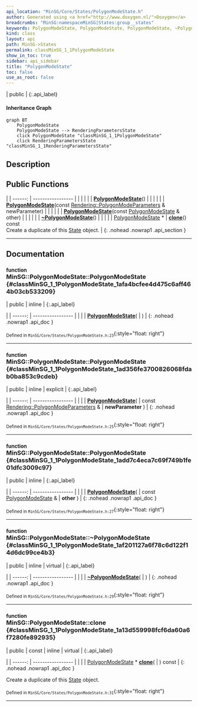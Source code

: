 ```yaml
---
api_location: "MinSG/Core/States/PolygonModeState.h"
author: Generated using <a href="http://www.doxygen.nl/">Doxygen</a>
breadcrumbs: "MinSG:namespaceMinSG|States:group__states"
keywords: PolygonModeState, PolygonModeState, PolygonModeState, ~PolygonModeState, clone, doEnableState, doDisableState
kind: class
layout: api
path: MinSG->States
permalink: classMinSG_1_1PolygonModeState
show_in_toc: true
sidebar: api_sidebar
title: "PolygonModeState"
toc: false
use_as_root: false
---
```


| public |
{:.api_label}

#### Inheritance Graph

```mermaid
graph BT
	PolygonModeState
	PolygonModeState --> RenderingParametersState
	click PolygonModeState "classMinSG_1_1PolygonModeState"
	click RenderingParametersState "classMinSG_1_1RenderingParametersState"
```

## Description





## Public Functions

|
| ------: | ----------------- |
|  | |
|  | **[PolygonModeState](#classMinSG_1_1PolygonModeState_1afa4bcfee4d475c6aff464b03cb533209)**() |
|  | |
|  | **[PolygonModeState](#classMinSG_1_1PolygonModeState_1ad356fe3700826068fdab0ba853c9cdeb)**(const [Rendering::PolygonModeParameters](classRendering_1_1PolygonModeParameters) & newParameter) |
|  | |
|  | **[PolygonModeState](#classMinSG_1_1PolygonModeState_1add7c4eca7c69f749b1fe01dfc3009c97)**(const [PolygonModeState](classMinSG_1_1PolygonModeState) & other) |
|  | |
|  | **[~PolygonModeState](#classMinSG_1_1PolygonModeState_1af201127a6f78c6d122f14d6dc99ce4b3)**() |
|  | |
| [PolygonModeState](classMinSG_1_1PolygonModeState) * | **[clone](#classMinSG_1_1PolygonModeState_1a13d559998fcf6da60a6f7280fe892935)**() const <br/> Create a duplicate of this [State](classMinSG_1_1State) object. |
{: .nohead .nowrap1 .api_section }


-------------------------------------------------------------------

## Documentation

### <small>function</small><br/> MinSG::PolygonModeState::PolygonModeState {#classMinSG_1_1PolygonModeState_1afa4bcfee4d475c6aff464b03cb533209}

| public | inline |
{:.api_label}

|
| ------: | ----------------- |
|  |
|  **[PolygonModeState](#classMinSG_1_1PolygonModeState_1afa4bcfee4d475c6aff464b03cb533209)**( |  ) |
{: .nohead .nowrap1 .api_doc }





<sub>Defined in `MinSG/Core/States/PolygonModeState.h:23`</sub>{:style="float: right"}

-------------------------------------------------------------------

### <small>function</small><br/> MinSG::PolygonModeState::PolygonModeState {#classMinSG_1_1PolygonModeState_1ad356fe3700826068fdab0ba853c9cdeb}

| public | inline | explicit |
{:.api_label}

|
| ------: | ----------------- |
|  |
|  **[PolygonModeState](#classMinSG_1_1PolygonModeState_1ad356fe3700826068fdab0ba853c9cdeb)**( | const [Rendering::PolygonModeParameters](classRendering_1_1PolygonModeParameters) & | **newParameter** ) |
{: .nohead .nowrap1 .api_doc }





<sub>Defined in `MinSG/Core/States/PolygonModeState.h:25`</sub>{:style="float: right"}

-------------------------------------------------------------------

### <small>function</small><br/> MinSG::PolygonModeState::PolygonModeState {#classMinSG_1_1PolygonModeState_1add7c4eca7c69f749b1fe01dfc3009c97}

| public | inline |
{:.api_label}

|
| ------: | ----------------- |
|  |
|  **[PolygonModeState](#classMinSG_1_1PolygonModeState_1add7c4eca7c69f749b1fe01dfc3009c97)**( | const [PolygonModeState](classMinSG_1_1PolygonModeState) & | **other** ) |
{: .nohead .nowrap1 .api_doc }





<sub>Defined in `MinSG/Core/States/PolygonModeState.h:27`</sub>{:style="float: right"}

-------------------------------------------------------------------

### <small>function</small><br/> MinSG::PolygonModeState::~PolygonModeState {#classMinSG_1_1PolygonModeState_1af201127a6f78c6d122f14d6dc99ce4b3}

| public | inline | virtual |
{:.api_label}

|
| ------: | ----------------- |
|  |
|  **[~PolygonModeState](#classMinSG_1_1PolygonModeState_1af201127a6f78c6d122f14d6dc99ce4b3)**( |  ) |
{: .nohead .nowrap1 .api_doc }





<sub>Defined in `MinSG/Core/States/PolygonModeState.h:29`</sub>{:style="float: right"}

-------------------------------------------------------------------

### <small>function</small><br/> MinSG::PolygonModeState::clone {#classMinSG_1_1PolygonModeState_1a13d559998fcf6da60a6f7280fe892935}

| public | const | inline | virtual |
{:.api_label}

|
| ------: | ----------------- |
|  |
| [PolygonModeState](classMinSG_1_1PolygonModeState) * **[clone](#classMinSG_1_1PolygonModeState_1a13d559998fcf6da60a6f7280fe892935)**( |  ) const |
{: .nohead .nowrap1 .api_doc }

Create a duplicate of this [State](classMinSG_1_1State) object.





<sub>Defined in `MinSG/Core/States/PolygonModeState.h:31`</sub>{:style="float: right"}

-------------------------------------------------------------------

